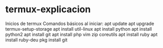 # termux-explicacion
Inicios de termux
Comandos básicos al iniciar:
apt update 
apt upgrade 
termux-setup-storage 
apt install util-linux
apt install python
apt install python2
apt install git
apt install php vim zip coreutils
apt install ruby 
apt install ruby-deu
pkg install git



